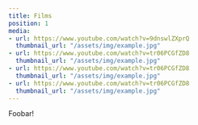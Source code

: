 ```yaml
---
title: Films
position: 1
media:
- url: https://www.youtube.com/watch?v=9dnswlZXprQ
  thumbnail_url: "/assets/img/example.jpg"
- url: https://www.youtube.com/watch?v=tr06PCGfZD8
  thumbnail_url: "/assets/img/example.jpg"
- url: https://www.youtube.com/watch?v=tr06PCGfZD8
  thumbnail_url: "/assets/img/example.jpg"
- url: https://www.youtube.com/watch?v=tr06PCGfZD8
  thumbnail_url: "/assets/img/example.jpg"
---
```


Foobar!
